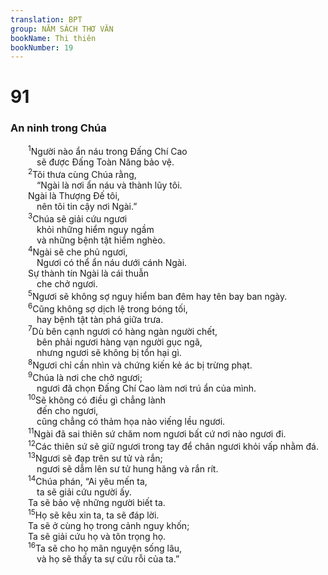 ```yaml
---
translation: BPT
group: NĂM SÁCH THƠ VĂN
bookName: Thi thiên 
bookNumber: 19
---
```


<div class="title"><h1>91</h1><h3>An ninh trong Chúa</h3></div>
<span class="verse thi_91_1">  <sup>1</sup>Người nào ẩn náu trong Đấng Chí Cao<br/>   sẽ được Đấng Toàn Năng bảo vệ.<br/></span>
<span class="verse thi_91_2">  <sup>2</sup>Tôi thưa cùng Chúa rằng,<br/>   “Ngài là nơi ẩn náu và thành lũy tôi.<br/>  Ngài là Thượng Đế tôi,<br/>   nên tôi tin cậy nơi Ngài.”<br/></span>
<span class="verse thi_91_3">  <sup>3</sup>Chúa sẽ giải cứu ngươi<br/>   khỏi những hiểm nguy ngầm<br/>   và những bệnh tật hiểm nghèo.<br/></span>
<span class="verse thi_91_4">  <sup>4</sup>Ngài sẽ che phủ ngươi,<br/>   Ngươi có thể ẩn náu dưới cánh Ngài.<br/>  Sự thành tín Ngài là cái thuẫn<br/>   che chở ngươi.<br/></span>
<span class="verse thi_91_5">  <sup>5</sup>Ngươi sẽ không sợ nguy hiểm ban đêm hay tên bay ban ngày.<br/></span>
<span class="verse thi_91_6">  <sup>6</sup>Cũng không sợ dịch lệ trong bóng tối,<br/>   hay bệnh tật tàn phá giữa trưa.<br/></span>
<span class="verse thi_91_7">  <sup>7</sup>Dù bên cạnh ngươi có hàng ngàn người chết,<br/>   bên phải ngươi hàng vạn người gục ngã,<br/>   nhưng ngươi sẽ không bị tổn hại gì.<br/></span>
<span class="verse thi_91_8">  <sup>8</sup>Ngươi chỉ cần nhìn và chứng kiến kẻ ác bị trừng phạt.<br/></span>
<span class="verse thi_91_9">  <sup>9</sup>Chúa là nơi che chở ngươi;<br/>   ngươi đã chọn Đấng Chí Cao làm nơi trú ẩn của mình.<br/></span>
<span class="verse thi_91_10">  <sup>10</sup>Sẽ không có điều gì chẳng lành<br/>   đến cho ngươi,<br/>   cũng chẳng có thảm họa nào viếng lều ngươi.<br/></span>
<span class="verse thi_91_11">  <sup>11</sup>Ngài đã sai thiên sứ chăm nom ngươi bất cứ nơi nào ngươi đi.<br/></span>
<span class="verse thi_91_12">  <sup>12</sup>Các thiên sứ sẽ giữ ngươi trong tay để chân ngươi khỏi vấp nhằm đá.<br/></span>
<span class="verse thi_91_13">  <sup>13</sup>Ngươi sẽ đạp trên sư tử và rắn;<br/>   ngươi sẽ dẫm lên sư tử hung hăng và rắn rít.<br/></span>
<span class="verse thi_91_14">  <sup>14</sup>Chúa phán, “Ai yêu mến ta,<br/>   ta sẽ giải cứu người ấy.<br/>  Ta sẽ bảo vệ những người biết ta.<br/></span>
<span class="verse thi_91_15">  <sup>15</sup>Họ sẽ kêu xin ta, ta sẽ đáp lời.<br/>  Ta sẽ ở cùng họ trong cảnh nguy khốn;<br/>  Ta sẽ giải cứu họ và tôn trọng họ.<br/></span>
<span class="verse thi_91_16">  <sup>16</sup>Ta sẽ cho họ mãn nguyện sống lâu,<br/>   và họ sẽ thấy ta sự cứu rỗi của ta.”<br/></span>
